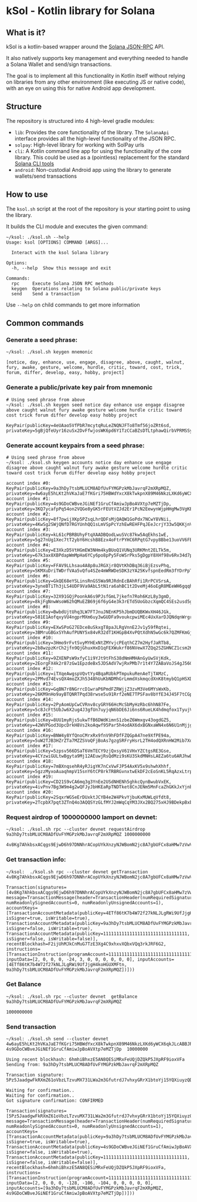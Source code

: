 # kSol - Kotlin library for Solana

## What is it?

kSol is a kotlin-based wrapper around the [Solana JSON-RPC](https://docs.solana.com/developing/clients/jsonrpc-api) API.

It also natively supports key management and everything needed to handle a Solana Wallet and send/sign transactions.

The goal is to implement all this functionality in Kotlin itself without relying on libraries from any other environment (like executing JS or native code), with an eye on using this for native Android app development.

## Structure

The repository is structured into 4 high-level gradle modules:

- `lib`: Provides the core functionality of the library. The `SolanaApi` interface provides all the high-level functionality of the JSON RPC.
- `solpay`: High-level library for working with SolPay urls
- `cli`: A Kotlin command line app for using the functionality of the core library. This could be used as a (pointless) replacement for the standard [Solana CLI tools](https://docs.solana.com/cli)
- `android`: Non-custodial Android app using the library to generate wallets/send transactions

## How to use

The `ksol.sh` script at the root of the repository is your starting point to using the library. 

It builds the CLI module and executes the given command:

```
~/ksol: ./ksol.sh --help
Usage: ksol [OPTIONS] COMMAND [ARGS]...

  Interact with the ksol Solana library

Options:
  -h, --help  Show this message and exit

Commands:
  rpc     Execute Solana JSON RPC methods
  keygen  Operations relating to Solana public/private keys
  send    Send a transaction
```

Use `--help` on child commands to get more information

## Common commands

### Generate a seed phrase:

```
~/ksol: ./ksol.sh keygen mnemonic

[notice, day, enhance, use, engage, disagree, above, caught, walnut, fury, awake, gesture, welcome, hurdle, critic, toward, cost, trick, forum, differ, develop, easy, hobby, project]
```

### Generate a public/private key pair from mnemonic

```
# Using seed phrase from above
~/ksol: ./ksol.sh keygen seed notice day enhance use engage disagree above caught walnut fury awake gesture welcome hurdle critic toward cost trick forum differ develop easy hobby project

KeyPair(publicKey=4eUAao5VfPbR7mcytqRuLeZNQNJFTo8Tmf56joZRt6sd, privateKey=5gBjQfeUyr16zuSx2DvFfwjosWK6pd6Y1TzCCaBZsDTLtphawQirbVPRMSSyWCzRAvXDfmrtV6gJHB6jrGfz4fk7)
```

### Generate account keypairs from a seed phrase:

```
# Using seed phrase from above
~/ksol: ./ksol.sh keygen accounts notice day enhance use engage disagree above caught walnut fury awake gesture welcome hurdle critic toward cost trick forum differ develop easy hobby project

account index #0: KeyPair(publicKey=9a3hDy7tsbMLUCM8ADfUvFYMGPzkMbJavrqF2mXRpMQZ, privateKey=4w6ayE5hLKt2hVKaJaE7fKGri75HBWdYxcX8kTwkpnX89M46NkzLXKd6yWCX6qkJLcABBJR52qDT9KzZ9x1Haf9o)
account index #1: KeyPair(publicKey=4s9GDoCWBveJGiNEf1GruCfAmiwJpBoAVXtp7eMZTjDp, privateKey=3KQ7ycafpPq54on2VQGe8yGK5rFEUtVZJd2Er1PcN2EewynWjpHHgMw3VgKEfaW43VQZMGiQTugiBrhH5EECwiiJ)
account index #2: KeyPair(publicKey=8f7pwijXKp5PZsqLhrQDFsMjQAQW1GoPdx7NCwY8VNii, privateKey=4KwSg2SWjQNfD7RGYUnhQQ1sLmVSpPcYzhEwREHFPqJEeJcrjY33w5QKKjnVdJx9ZdfHecWVt1HsuzQZr8FAxNVc)
account index #3: KeyPair(publicKey=kL61cPBRBUhyFtqXAADBQodLwuSVc87kw5AqEkhs1wE, privateKey=5g27nUg1Xec7tT2ybY6HcshB8Ezx4oFtrPYHC6RPqtG7vpy8Bbe13uoVV6FBhjFTkfWQVhfMQWYEgAJqk1NmW1kL)
account index #4: KeyPair(publicKey=E3XkzD5VtHGmEW3NHm4kyBUoQ1VUNq3URKMnt2ELTk5m, privateKey=67k3ax8XBPdapWmMpHa6YCy6po8pPy5FoWSrPks5gDgpY8XHf98v6Rv34d7prsgsnHTMuBoazK5DDWfGwDBETBtj)
account index #5: KeyPair(publicKey=FFAV9LLhsau4A8p8uJRGXjr8QVtKhDBq36iBjEzsvPhq, privateKey=5KMXuDriTWDrfVAa5vQfu4SZe4mWRWDeSDK3zYA25KvfspnEedRm3fYDrPpTqcgQgX2gyg1V8aWG9c9YPkVqFnbh)
account index #6: KeyPair(publicKey=GkQE68eYSLinsRnGS5Wa9RJRdnEcBAhRfi1RrPCVSrsA, privateKey=3yneBTiTh3jLS4UDF9Va9AbL5tN1ra6ahBC1t2DveMj46oEgR8MEeWH6gqqhDKGV9nPUFsXxx2CcifeS1mNZ4FKe)
account index #7: KeyPair(publicKey=32X91GQjPoonkA6s9PJsfGmL7jkefn7Roh6KzL8y3gmD, privateKey=8kjFgNnwWsoW62hQMuEZB69j6f6yG4e3k3rETd5UoGbzcXqmQC4SEs2usd5gf59FEjd3i7cBPLNk8DZzGpV4W5V)
account index #8: KeyPair(publicKey=BwbdUjtUhq3LW7FTJnuJNEnKP5hJbmDUQBKWvXH46JGk, privateKey=581E1AofqxyVU4ngprMXm6uy3wGUDFa9voukcpwiMEc4UxXarDJQNdqnWrgrtSH8gNdL8WNJer2TvCsbQqKafuXJ)
account index #9: KeyPair(publicKey=EXwSPoG27EDce8uSkxgT8paJLRgVnnE2Jv1y59fRqtei, privateKey=3BMruGBGxSYhAufPUNY5x84vR32dT1KHGpB4XvPQtXdhN5wGc6k7QZMFKmGjQzHFhf7KCFr9dyDDFwxNKSJtGW9k)
account index #10: KeyPair(publicKey=3Hmo9rFvtSvyMYHExNtZMYvjcPEqthCZ7m2HyfJaRTb8, privateKey=2b8wzpzKrCh2jfn9QjGhuxHxD1qFEXWukrf86NVewX7ZQq2SZGHNCZ1csm2KmMNfM3yjxjZdr6jbMiqHCtXfNGjC)
account index #11: KeyPair(publicKey=9ZXENPsW9xfyC1i9YJt9tFhS38dNmHMHAnGyUwSVjKdk, privateKey=2EorgFX4k2r87zGw1EpzdeBx5JDSAdV7wjRxPMb7r1t4Y7ZABaVoJS4gJ56GxbRMRmBxiZn4px8LphJ3bja4HuCn)
account index #12: KeyPair(publicKey=iTXqeAwgspVQvtYy4BqaRUbkPTmpukuRenAeTjTAMzC, privateKey=2PMvd74EvsQX4moZXJh5348hUuKbNDMhGrLmmdXskmqcdXnK8tmybQ1pHSXDdNx3DU5pQFSHvDecyhKfeBnjQHoA)
account index #13: KeyPair(publicKey=GqBN7r8NGrrcD1wraP6PmdFZRWjjZ3zvM3Ve6MYsWxKb, privateKey=26KM9nHo9ayBTQNRTPqd38rwse5u91Rrf2eNE7TPSFav8bYfE34J45F7tCGpiu9J3m55UNs5iy2fwMjSUDuNaDdj)
account index #14: KeyPair(publicKey=2PyAomUpCwCVRnv8cyGRY66HcMcSbMyHzRbc6hhN87Fe, privateKey=5c8JcFt5UbJw6X2ug4J3gfUn7uyjqN6bDE6Ji6ns6RueLK4hdmqfox1TyujVAmwyhvyYiu7yve2sEvxc4ounQ4Mv)
account index #15: KeyPair(publicKey=8UU1myRjs5ukwTfB6DWdKimnS1zbeZ6Wmxgv43ogdGZ5, privateKey=42WVPGod3UpcDrkH8Vs2koAqwf95Par5h4odAX6dxBGNxaWN4x6N6U1nMjjgdgnx1ZsFDy4RrHzMPF5iwsnW5yKm)
account index #16: KeyPair(publicKey=BNW4y8YfQnoCMrxRx9fnV9hFDfFZQGpA47ne9XfPE94a, privateKey=5uW2TJB3HZrZTa7MZZSVoQFjBoAs7gzgSRFryHsrL2TH4odQXRnHW2Mib7XoYGJWMmTsd9A3UZWzrQvP2e37VmH8)
account index #17: KeyPair(publicKey=5zpsv566DSaT6VmTECY9zjQxsyV61VHxYZCtgsRE3Gse, privateKey=4CYzwiGULtwBgyta9Mj12AEuwjRsQdMzi9sKU3SkdMNHsLAEZa6tu6ARJhwDY2FkFiJ51fVGpr959HfcHuBwGH3A)
account index #18: KeyPair(publicKey=7mBXnqsehR4yRJigYK7nCxVwFJP54AxKV5x9shwhXhhf, privateKey=5gzzMyxoAuaqhmpV15snY6tCP8rkTRBRGvnxtwEkDF2cEoSnKL5RqAzxLtrpqqNznWU6NahECCEqwXsCqQEjqRZf)
account index #19: KeyPair(publicKey=CD21S9vCA6mq3g3YnEe2USdNHENh5ghkcQynBwubVxEK, privateKey=4ivPnv7Bg3W9m4g2wQFJyJbHKEaRpTNDTket8CnJENm5MnFcaZhGKkJxYjnbnW6C49Wzd3wSEWYcC8bucU8Xixab)
account index #20: KeyPair(publicKey=2SqxrWGSeErDUxktJCYB4e2W4PkvYjbuKxMUWLqVfdt8, privateKey=2TcpbX7pqt3ZTnQ4o3AQQSYzGLfMYJ2mWqCqYM3JXx2BQ275xHJ9BDekpBxb79q3Lm3gvbjQMvj7jDbHsHcP4g2g)
```

### Request airdrop of 1000000000 lamport on devnet:

```
~/ksol: ./ksol.sh rpc --cluster devnet requestAirdrop 9a3hDy7tsbMLUCM8ADfUvFYMGPzkMbJavrqF2mXRpMQZ 1000000000

4v8Kg7AhkbsxACqgs9EjwD6h97DNNhrACopUYkXnzyNJWBomN2jc8A7gbUFCx8aHMw7zVwVLJhpbL6oKAk3Qiz8V
```

### Get transaction info:

```
~/ksol:  ./ksol.sh rpc --cluster devnet getTransaction 4v8Kg7AhkbsxACqgs9EjwD6h97DNNhrACopUYkXnzyNJWBomN2jc8A7gbUFCx8aHMw7zVwVLJhpbL6oKAk3Qiz8V

Transaction(signatures=[4v8Kg7AhkbsxACqgs9EjwD6h97DNNhrACopUYkXnzyNJWBomN2jc8A7gbUFCx8aHMw7zVwVLJhpbL6oKAk3Qiz8V], message=TransactionMessage(header=TransactionHeader(numRequiredSignatures=1, numReadonlySignedAccounts=0, numReadonlyUnsignedAccounts=1), accountKeys=[TransactionAccountMetadata(publicKey=4ETf86tK7b4W72f27kNLJLgRWi9UfJjgH4koHGUXMFtn, isSigner=true, isWritable=true), TransactionAccountMetadata(publicKey=9a3hDy7tsbMLUCM8ADfUvFYMGPzkMbJavrqF2mXRpMQZ, isSigner=false, isWritable=true), TransactionAccountMetadata(publicKey=11111111111111111111111111111111, isSigner=false, isWritable=false)], recentBlockhash=F2ijUhMJkCnMuG7TzE3Xg4C9xhxvXQbxVQq3rkJRF6G2, instructions=[TransactionInstruction(programAccount=11111111111111111111111111111111, inputData=[2, 0, 0, 0, -24, 3, 0, 0, 0, 0, 0, 0], inputAccounts=[4ETf86tK7b4W72f27kNLJLgRWi9UfJjgH4koHGUXMFtn, 9a3hDy7tsbMLUCM8ADfUvFYMGPzkMbJavrqF2mXRpMQZ])]))
```

### Get Balance

```
~/ksol: ./ksol.sh rpc --cluster devnet  getBalance 9a3hDy7tsbMLUCM8ADfUvFYMGPzkMbJavrqF2mXRpMQZ

1000000000
```

### Send transaction

```
~/ksol: ./ksol.sh send --cluster devnet  4w6ayE5hLKt2hVKaJaE7fKGri75HBWdYxcX8kTwkpnX89M46NkzLXKd6yWCX6qkJLcABBJR52qDT9KzZ9x1Haf9o  4s9GDoCWBveJGiNEf1GruCfAmiwJpBoAVXtp7eMZTjDp  10000000

Using recent blockhash: 6hmhiBhxzE5AN8QESiMRxFeUQjDZQkP5JXpRF9ioxVFa
Sending from: 9a3hDy7tsbMLUCM8ADfUvFYMGPzkMbJavrqF2mXRpMQZ

Transaction signature: 5Pz5JaadgwFkRXmZ61oVbzLTzvuMX731LWa2m3GfutrdJ7vhxyGRrX1btoYj15YQXiuyzQD9LLCgCbEgWnZojW4R

Waiting for confirmation..
Waiting for confirmation..
Got signature confirmation: CONFIRMED

Transaction(signatures=[5Pz5JaadgwFkRXmZ61oVbzLTzvuMX731LWa2m3GfutrdJ7vhxyGRrX1btoYj15YQXiuyzQD9LLCgCbEgWnZojW4R], message=TransactionMessage(header=TransactionHeader(numRequiredSignatures=1, numReadonlySignedAccounts=0, numReadonlyUnsignedAccounts=1), accountKeys=[TransactionAccountMetadata(publicKey=9a3hDy7tsbMLUCM8ADfUvFYMGPzkMbJavrqF2mXRpMQZ, isSigner=true, isWritable=true), TransactionAccountMetadata(publicKey=4s9GDoCWBveJGiNEf1GruCfAmiwJpBoAVXtp7eMZTjDp, isSigner=false, isWritable=true), TransactionAccountMetadata(publicKey=11111111111111111111111111111111, isSigner=false, isWritable=false)], recentBlockhash=6hmhiBhxzE5AN8QESiMRxFeUQjDZQkP5JXpRF9ioxVFa, instructions=[TransactionInstruction(programAccount=11111111111111111111111111111111, inputData=[2, 0, 0, 0, -128, -106, -104, 0, 0, 0, 0, 0], inputAccounts=[9a3hDy7tsbMLUCM8ADfUvFYMGPzkMbJavrqF2mXRpMQZ, 4s9GDoCWBveJGiNEf1GruCfAmiwJpBoAVXtp7eMZTjDp])]))
```
